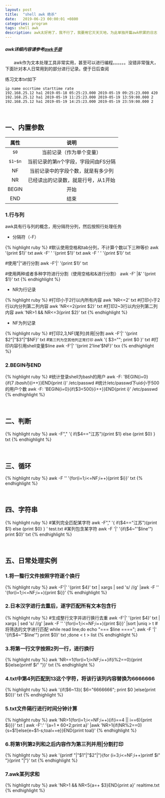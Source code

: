 ```yaml
---
layout: post
title:  "shell awk 绝杀"
date:   2019-06-23 00:00:01 +0800
categories: program
tags: shell awk
description: awk太好用了，我不行了，我要用它灭天灭地，为此单独开篇awk积累的日志
---
```

##### awk详细内容请参考[awk手册](http://www.gnu.org/software/gawk/manual/gawk.html)

&emsp;&emsp;awk作为文本处理工具非常实用，甚至可以进行编程。。。。。。没错非常强大，下面针对本人日常用到的部分进行记录。便于日后查阅

练习文本txt如下

    ip name occrtime starttime rate
    192.168.25.12 ha1 2019-05-18 05:25:23.000 2019-05-19 09:25:23.000 420
    192.168.25.12 ha1 2019-05-19 11:25:23.000 2019-05-19 13:59:00.000 2
    192.168.25.12 ha1 2019-05-19 14:25:23.000 2019-05-19 23:59:00.000 2

&nbsp;

## 一、内置参数

|属性|说明|
|:-:|:-:|
|`$0`|当前记录（作为单个变量）|
|`$1~$n`|当前记录的第n个字段，字段间由FS分隔|
|NF|当前记录中的字段个数，就是有多少列|
|NR|已经读出的记录数，就是行号，从1开始|
|BEGIN|开始|
|END|结束|

### 1.行与列

awk具有行与列的概念，用分隔符分列，然后按照行处理任务

* 分隔符（-F）

{% highlight ruby %}
#默认使用空格和tab分列，不计算个数以下三种等价
awk '{print $1}' txt
awk -F' ' '{print $1}' txt
awk -F ' ' '{print $1}' txt

#使用"|"进行分割
awk -F'|' '{print $1}' txt

#使用两种或者多种字符进行分割（使用空格和&进行分割）
awk -F' |&' '{print $1}' txt
{% endhighlight %}

* NR为行记录

{% highlight ruby %}
#打印小于2行以内所有内容
awk 'NR<=2' txt
#打印小于2行以内分列第二列内容
awk 'NR<=2{print $2}' txt
#打印2~3行以内分列第二列内容
awk 'NR>1 && NR<=3{print $2}' txt
{% endhighlight %}

* NF为列记录

{% highlight ruby %}
#打印2,3,NF(尾列)并用|分割
awk -F'|' '{print $2"|"$3"|"$NF}' txt
#`第三列为空其他列正常打印`
awk '{ $3=""; print $0 }' txt
#打印内容引用shell变量$line
awk -F'|' '{print $2'$line'$NF}' txx
{% endhighlight %}

### 2.BEGIN与END

{% highlight ruby %}
#统计登录shell为bash的用户
awk -F: 'BEGIN{i=0}{if($7~/bash$/){i++}}END{print i}' /etc/passwd
#统计/etc/passwd下uid小于500的用户个数
awk -F: 'BEGIN{i=0}{if($3<500){i++}}END{print i}' /etc/passwd
{% endhighlight %}

&nbsp;

## 二、判断

{% highlight ruby %}
awk  -F","  '{ if($4=="江苏"){print $1} else {print  $0} } txt
{% endhighlight %}

&nbsp;

## 三、循环

{% highlight ruby %}
awk -F '' '{for(i=1;i<=NF;i++){print $i}}' txt
{% endhighlight %}

&nbsp;

## 四、字符串

{% highlight ruby %}
#某列完全匹配某字符
awk  -F","  '{ if($4=="江苏"){print $1} else {print  $0} } '  test.txt
#某列包含某字符
awk -F '|' '{if($4~"'$line'") print $0}' txt
{% endhighlight %}

&nbsp;

## 五、日常处理实例

### 1.将一整行文件按照字符逐个换行

{% highlight ruby %}
awk -F'|' '{print $4}' txt | xargs | sed 's/ //g' |awk -F '' '{for(i=1;i<=NF;i++){print $i}}'
{% endhighlight %}

### 2.日本汉字进行去重后，逐字匹配所有文本包含行

{% highlight ruby %}
#生成整行文字并进行换行去重
awk -F'|' '{print $4}' txt | xargs | sed 's/ //g' |awk -F '' '{for(i=1;i<=NF;i++){print $i}}' |sort |uniq  > t
#将筛选的文字进行匹配
while read line;do echo "=== $line ===="; awk -F '|' '{if($4~"'$line'") print $0}' txt   ;done < t > list
{% endhighlight %}

### 3.将第一行文字按照2列一行，进行换行

{% highlight ruby %}
awk  'NR==1{for(i=1;i<NF;i++)if(i%2==0){print $i}else{printf $i" "}}' txt
{% endhighlight %}

### 4.txt中第4列匹配到13这个字符，将该行该列内容替换为6666666

{% highlight ruby %}
awk '{if($6~13){ $6="6666666"; print $0 }else{print $0}}' txt
{% endhighlight %}

### 5.txt文件隔行进行时间分钟计算

{% highlight ruby %}
awk 'NR>1{for(i=1;i<=NF;i++){if(i==4 || i==6){print $i}}}' txt | awk -F':' '{a=$1*60+$2;print a}' |awk 'NR>1{if(NR%2==0){s=$1}else{e=$1-s;toal+=e}}END{print toal}'
{% endhighlight %}

### 6.将第1列第2列和之后内容作为第三列并用|分割打印

{% highlight ruby %}
awk '{printf "|"$1"|"$2"|"}{for (i=3;i<=NF;i++)printf $i" "}{print "|"}' txt
{% endhighlight %}

### 7.awk某列求和

{% highlight ruby %}
awk 'NR>1 && NR<5{a=+ $3}END{print a}'  realtime.txt
{% endhighlight %}
